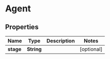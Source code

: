 
# Agent

## Properties
Name | Type | Description | Notes
------------ | ------------- | ------------- | -------------
**stage** | **String** |  |  [optional]



